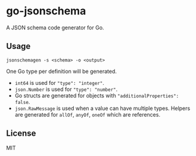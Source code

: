 # go-jsonschema

A JSON schema code generator for Go.

## Usage

    jsonschemagen -s <schema> -o <output>

One Go type per definition will be generated.

- `int64` is used for `"type": "integer"`.
- `json.Number` is used for `"type": "number"`.
- Go structs are generated for objects with `"additionalProperties": false`.
- `json.RawMessage` is used when a value can have multiple types. Helpers are
  generated for `allOf`, `anyOf`, `oneOf` which are references.

## License

MIT
